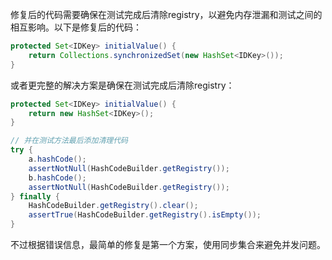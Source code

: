 修复后的代码需要确保在测试完成后清除registry，以避免内存泄漏和测试之间的相互影响。以下是修复后的代码：

```java
protected Set<IDKey> initialValue() {
    return Collections.synchronizedSet(new HashSet<IDKey>());
}
```

或者更完整的解决方案是确保在测试完成后清除registry：

```java
protected Set<IDKey> initialValue() {
    return new HashSet<IDKey>();
}

// 并在测试方法最后添加清理代码
try {
    a.hashCode();
    assertNotNull(HashCodeBuilder.getRegistry());
    b.hashCode();
    assertNotNull(HashCodeBuilder.getRegistry());
} finally {
    HashCodeBuilder.getRegistry().clear();
    assertTrue(HashCodeBuilder.getRegistry().isEmpty());
}
```

不过根据错误信息，最简单的修复是第一个方案，使用同步集合来避免并发问题。